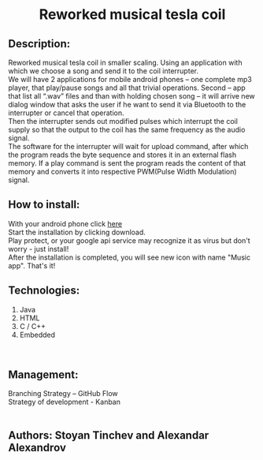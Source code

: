 


<h1 align="center">Reworked musical tesla coil</h1>



## Description:
Reworked musical tesla coil in smaller scaling. Using an application with which we choose a song and send it to the coil interrupter.<br>
We will have 2 applications for mobile android phones – one complete mp3 player, that play/pause songs and all that trivial operations. Second – app that list all “.wav” files and than with holding chosen song – it will arrive new dialog window that asks the user if he want to send it via Bluetooth to the interrupter or cancel that operation.<br>
Then the interrupter sends out modified pulses which interrupt the coil supply so that the output to the coil has the same frequency as the audio signal.<br>
The software for the interrupter will wait for upload command, after which the program reads the byte sequence and stores it in an external flash memory. If a play command is sent the program reads the content of that memory and converts it into respective PWM(Pulse Width Modulation) signal.
<br>

## How to install:
With your android phone click [here](https://drive.google.com/file/d/1hvmjaKKLcVOmwQG_RgDjd7zN8inDXilg/view?usp=sharing) \
Start the installation by clicking download. \
Play protect, or your google api service may recognize it as virus but don't worry - just install! \
After the installation is completed, you will see new icon with name "Music app". That's it!

## Technologies:
1. Java<br>
2. HTML<br>
3. C / C++<br>
4. Embedded
<br>
   

## Management:
Branching Strategy – GitHub Flow<br>
Strategy of development - Kanban
<br><br>



## Authors: Stoyan Tinchev and Alexandar Alexandrov


